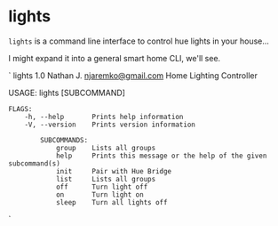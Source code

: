 # lights 

`lights` is a command line interface to control hue lights in your house...

I might expand it into a general smart home CLI, we'll see.

`
lights 1.0
Nathan J. <njaremko@gmail.com>
Home Lighting Controller

USAGE:
    lights [SUBCOMMAND]

    FLAGS:
        -h, --help       Prints help information
        -V, --version    Prints version information

            SUBCOMMANDS:
                group    Lists all groups
                help     Prints this message or the help of the given subcommand(s)
                init     Pair with Hue Bridge
                list     Lists all groups
                off      Turn light off
                on       Turn light on
                sleep    Turn all lights off
`
